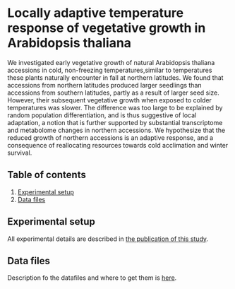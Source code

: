 # Locally adaptive temperature response of vegetative growth in Arabidopsis thaliana

We investigated early vegetative growth of natural Arabidopsis thaliana accessions in cold, non-freezing temperatures,similar to temperatures these plants naturally encounter in fall at northern latitudes. We found that accessions from northern latitudes produced larger seedlings than accessions from southern latitudes, partly as a result of larger seed size. However, their subsequent vegetative growth when exposed to colder temperatures was slower. The difference was too large to be explained by random population differentiation, and is thus suggestive of local adaptation, a notion that is further supported by substantial transcriptome and metabolome changes in northern accessions. We hypothesize that the reduced growth of northern accessions is an adaptive response, and a consequence of reallocating resources towards cold acclimation and winter survival.

## Table of contents
1. [Experimental setup](#ExperimentalSetup)
2. [Data files](#DataFiles)

## Experimental setup <a name="ExperimentalSetup"></a>
All experimental details are described in [the publication of this study](https://www.biorxiv.org/content/10.1101/2022.02.15.480488v2).

## Data files <a name="DataFiles"></a>
Description fo the datafiles and where to get them is [here](https://github.com/picla/growth_16C_6C/blob/main/001.data/README.md).

